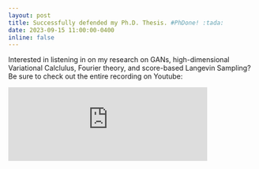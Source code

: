```yaml
---
layout: post
title: Successfully defended my Ph.D. Thesis. #PhDone! :tada:
date: 2023-09-15 11:00:00-0400
inline: false
---
```


Interested in listening in on my research on GANs, high-dimensional Variational Calclulus, Fourier theory, and score-based Langevin Sampling? Be sure to check out the entire recording on Youtube: <br>

<iframe width="80%" src="https://www.youtube.com/embed/R5cqkgI-qzk?si=5smHxSagZT132o1E" title="YouTube video player" frameborder="0" allow="accelerometer; autoplay; clipboard-write; encrypted-media; gyroscope; picture-in-picture; web-share" allowfullscreen></iframe>
